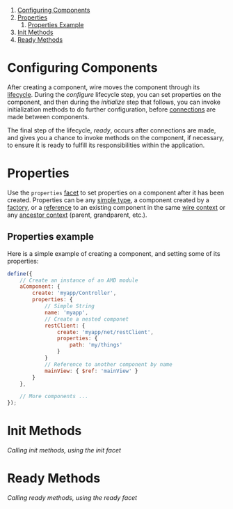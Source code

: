 1. [Configuring Components](#configuring-components)
1. [Properties](#properties)
	1. [Properties Example](#properties-example)
1. [Init Methods](#init-methods)
1. [Ready Methods](#ready-methods)

# Configuring Components

After creating a component, wire moves the component through its [lifecycle](docs/concepts.md#component-lifecycle).  During the *configure* lifecycle step, you can set properties on the component, and then during the *initialize* step that follows, you can invoke initialization methods to do further configuration, before [connections](docs/connections.md) are made between components.

The final step of the lifecycle, *ready*, occurs after connections are made, and gives you a chance to invoke methods on the component, if necessary, to ensure it is ready to fulfill its responsibilities within the application.

# Properties

Use the `properties` [facet](docs/concepts.md#facets) to set properties on a component after it has been created.  Properties can be any [simple type](docs/components.md#simple-types), a component created by a [factory](docs/components.md#factories), or a [reference](docs/concepts.md#references) to an existing component in the same [wire context](docs/concepts.md#contexts) or any [ancestor context](docs/concepts.md#context-hierarchy) (parent, grandparent, etc.).

## Properties example

Here is a simple example of creating a component, and setting some of its properties:

```js
define({
	// Create an instance of an AMD module
	aComponent: {
		create: 'myapp/Controller',
		properties: {
			// Simple String
			name: 'myapp',
			// Create a nested componet
			restClient: {
				create: 'myapp/net/restClient',
				properties: {
					path: 'my/things'
				}
			}
			// Reference to another component by name
			mainView: { $ref: 'mainView' }
		}
	},

	// More components ...
});
```

# Init Methods

*Calling init methods, using the init facet*

# Ready Methods

*Calling ready methods, using the ready facet*